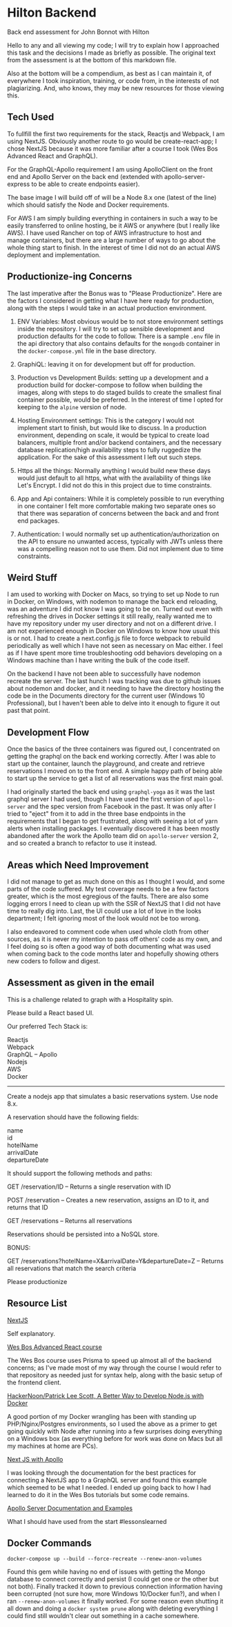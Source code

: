 # Hilton Backend
Back end assessment for John Bonnot with Hilton


Hello to any and all viewing my code; I will try to explain how I approached this task and the decisions I made as briefly as possible. The original text from the assessment is at the bottom of this markdown file.

Also at the bottom will be a compendium, as best as I can maintain it, of everywhere I took inspiration, training, or code from, in the interests of not plagiarizing. And, who knows, they may be new resources for those viewing this.

## Tech Used

To fullfill the first two requirements for the stack, Reactjs and Webpack, I am using NextJS. Obviously another route to go would be create-react-app; I chose NextJS because it was more familiar after a course I took (Wes Bos Advanced React and GraphQL).

For the GraphQL-Apollo requirement I am using ApolloClient on the front end and Apollo Server on the back end (extended with apollo-server-express to be able to create endpoints easier).

The base image I will build off of will be a Node 8.x one (latest of the line) which should satisfy the Node and Docker requirements.

For AWS I am simply building everything in containers in such a way to be easily transferred to online hosting, be it AWS or anywhere (but I really like AWS). I have used Rancher on top of AWS infrastructure to host and manage containers, but there are a large number of ways to go about the whole thing start to finish. In the interest of time I did not do an actual AWS deployment and implementation.

## Productionize-ing Concerns

The last imperative after the Bonus was to "Please Productionize". Here are the factors I considered in getting what I have here ready for production, along with the steps I would take in an actual production environment.

1) ENV Variables: Most obvious would be to not store environment settings inside the repository. I will try to set up sensible development and production defaults for the code to follow. There is a sample `.env` file in the api directory that also contains defaults for the `mongodb` container in the `docker-compose.yml` file in the base directory.

2) GraphiQL: leaving it on for development but off for production.

3) Production vs Development Builds: setting up a development and a production build for docker-compose to follow when building the images, along with steps to do staged builds to create the smallest final container possible, would be preferred. In the interest of time I opted for keeping to the `alpine` version of node.

4) Hosting Environment settings: This is the category I would not implement start to finish, but would like to discuss. In a production environment, depending on scale, it would be typical to create load balancers, multiple front and/or backend containers, and the necessary database replication/high availability steps to fully ruggedize the application. For the sake of this assessment I left out such steps.

5) Https all the things: Normally anything I would build new these days would just default to all https, what with the availability of things like Let's Encrypt. I did not do this in this project due to time constraints.

6) App and Api containers: While it is completely possible to run everything in one container I felt more comfortable making two separate ones so that there was separation of concerns between the back and and front end packages.

7) Authentication: I would normally set up authentication/authorization on the API to ensure no unwanted access, typically with JWTs unless there was a compelling reason not to use them. Did not implement due to time constraints.

## Weird Stuff

I am used to working with Docker on Macs, so trying to set up Node to run in Docker, on Windows, with nodemon to manage the back end reloading, was an adventure I did not know I was going to be on. Turned out even with refreshing the drives in Docker settings it still really, really wanted me to have my repository under my user directory and not on a different drive. I am not experienced enough in Docker on Windows to know how usual this is or not. I had to create a next.config.js file to force webpack to rebuild periodically as well which I have not seen as necessary on Mac either. I feel as if I have spent more time troubleshooting odd behaviors developing on a Windows machine than I have writing the bulk of the code itself.

On the backend I have not been able to successfully have nodemon recreate the server. The last hunch I was tracking was due to github issues about nodemon and docker, and it needing to have the directory hosting the code be in the Documents directory for the current user (Windows 10 Professional), but I haven't been able to delve into it enough to figure it out past that point. 

## Development Flow

Once the basics of the three containers was figured out, I concentrated on getting the graphql on the back end working correctly. After I was able to start up the container, launch the playground, and create and retrieve reservations I moved on to the front end. A simple happy path of being able to start up the service to get a list of all reservations was the first main goal.

I had originally started the back end using `graphql-yoga` as it was the last graphql server I had used, though I have used the first version of `apollo-server` and the spec version from Facebook in the past. It was only after I tried to "eject" from it to add in the three base endpoints in the requirements that I began to get frustrated, along with seeing a lot of yarn alerts when installing packages. I eventually discovered it has been mostly abandoned after the work the Apollo team did on `apollo-server` version 2, and so created a branch to refactor to use it instead.

## Areas which Need Improvement

I did not manage to get as much done on this as I thought I would, and some parts of the code suffered. My test coverage needs to be a few factors greater, which is the most egregious of the faults. There are also some logging errors I need to clean up with the SSR of NextJS that I did not have time to really dig into. Last, the UI could use a lot of love in the looks department; I felt ignoring most of the look would not be too wrong.

I also endeavored to comment code when used whole cloth from other sources, as it is never my intention to pass off others' code as my own, and I feel doing so is often a good way of both documenting what was used when coming back to the code months later and hopefully showing others new coders to follow and digest.

## Assessment as given in the email

This is a challenge related to graph with a Hospitality spin.

Please build a React based UI. 

Our preferred Tech Stack is:

Reactjs\
Webpack\
GraphQL – Apollo\
Nodejs\
AWS\
Docker

-----------

Create a nodejs app that simulates a basic reservations system. Use node 8.x.

A reservation should have the following fields:

name\
id\
hotelName\
arrivalDate\
departureDate

It should support the following methods and paths:

GET /reservation/ID – Returns a single reservation with ID

POST /reservation – Creates a new reservation, assigns an ID to it, and returns that ID

GET /reservations – Returns all reservations

 

Reservations should be persisted into a NoSQL store.

 

BONUS:

GET /reservations?hotelName=X&arrivalDate=Y&departureDate=Z – Returns all reservations that match the search criteria

 

Please productionize

## Resource List

[NextJS](https://nextjs.org)

Self explanatory.

[Wes Bos Advanced React course](https://advancedreact.com/)

The Wes Bos course uses Prisma to speed up almost all of the backend concerns; as I've made most of my way through the course I would refer to that repository as needed just for syntax help, along with the basic setup of the frontend client.

[HackerNoon/Patrick Lee Scott, A Better Way to Develop Node.js with Docker](https://hackernoon.com/a-better-way-to-develop-node-js-with-docker-cd29d3a0093)

A good portion of my Docker wrangling has been with standing up PHP/Nginx/Postgres environments, so I used the above as a primer to get going quickly with Node after running into a few surprises doing everything on a Windows box (as everything before for work was done on Macs but all my machines at home are PCs).

[Next JS with Apollo](https://github.com/zeit/next.js/tree/canary/examples/with-apollo)

I was looking through the documentation for the best practices for connecting a NextJS app to a GraphQL server and found this example which seemed to be what I needed. I ended up going back to how I had learned to do it in the Wes Bos tutorials but some code remains.

[Apollo Server Documentation and Examples](https://www.apollographql.com/docs/apollo-server/)

What I should have used from the start #lessonslearned

## Docker Commands

```docker-compose up --build --force-recreate --renew-anon-volumes```

Found this gem while having no end of issues with getting the Mongo database to connect correctly and persist (I could get one or the other but not both). Finally tracked it down to previous connection information having been corrupted (not sure how, more Windows 10/Docker fun?), and when I ran `--renew-anon-volumes` it finally worked. For some reason even shutting it all down and doing a `docker system prune` along with deleting everything I could find still wouldn't clear out something in a cache somewhere.
